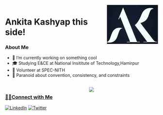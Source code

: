 <img src="ak.jpg" align="right" />
<h1> Ankita Kashyap this side!</h1>

<h3> About Me </h3>

- 🔭 I’m currently working on something cool                
- 🎓 Studying E&CE at National Insititute of Technology,Hamirpur
- 💼 Volunteer at SPEC-NITH
- 🔭 Paranoid about convention, consistency, and constraints
 <br/>
 <a href="https://github.com/ankitakashyap05?tab=repositories">
  <img align="right" src="https://github-readme-stats.vercel.app/api?username=ankitakashyap05&show_icons=true&title_color=ffcccc&icon_color=ffcccc&text_color=ffffff&bg_color=0d111a" width="45%" />
 

<h3>🤝🏻Connect with Me </h3>
<p>
<a rel="noreferrer"href="https://www.linkedin.com/in/ankita-kashyap-ba9406174/" target="_blank" ><img alt="LinkedIn" src="https://img.shields.io/badge/linkedin%20-%230077B5.svg?&style=for-the-badge&logo=linkedin&logoColor=white"/></a>
<a href="https://twitter.com/home?lang=en-in"><img alt="Twitter" src="https://img.shields.io/badge/Twitter-D14836?style=for-the-badge&logo=twitter&logoColor=white" /></a>
</p>
<br>
